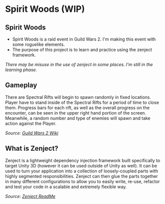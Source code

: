 # Spirit Woods (WIP)

## Spirit Woods

* Spirit Woods is a raid event in Guild Wars 2. I'm making this event with some roguelike elements.
* The purpose of this project is to learn and practice using the zenject framework. 

 *There may be misuse in the use of zenject in some places. I'm still in the learning phase.*

## Gameplay

There are Spectral Rifts will begin to spawn randomly in fixed locations. Player have to stand inside of the Spectral Rifts for a period of time to close them. Progress bars for each rift, as well as the overall progress on the encounter, can be seen in the upper right hand portion of the screen. Meanwhile, a random number and type of enemies will spawn and take action against the Player.

*Source: [Guild Wars 2 Wiki](https://wiki.guildwars2.com/wiki/Traverse_the_Spirit_Woods)*

## What is Zenject?

Zenject is a lightweight dependency injection framework built specifically to target Unity 3D (however it can be used outside of Unity as well). It can be used to turn your application into a collection of loosely-coupled parts with highly segmented responsibilities. Zenject can then glue the parts together in many different configurations to allow you to easily write, re-use, refactor and test your code in a scalable and extremely flexible way.  

*Source: [Zenject ReadMe](https://github.com/modesttree/Zenject/blob/master/README.md)*
